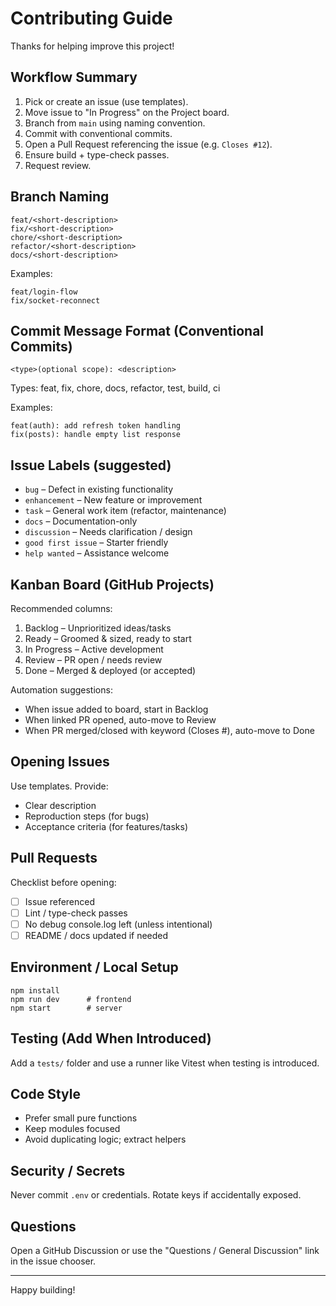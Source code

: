 # Contributing Guide

Thanks for helping improve this project!

## Workflow Summary

1. Pick or create an issue (use templates).
2. Move issue to "In Progress" on the Project board.
3. Branch from `main` using naming convention.
4. Commit with conventional commits.
5. Open a Pull Request referencing the issue (e.g. `Closes #12`).
6. Ensure build + type-check passes.
7. Request review.

## Branch Naming

```
feat/<short-description>
fix/<short-description>
chore/<short-description>
refactor/<short-description>
docs/<short-description>
```

Examples:

```
feat/login-flow
fix/socket-reconnect
```

## Commit Message Format (Conventional Commits)

```
<type>(optional scope): <description>
```

Types: feat, fix, chore, docs, refactor, test, build, ci

Examples:

```
feat(auth): add refresh token handling
fix(posts): handle empty list response
```

## Issue Labels (suggested)

- `bug` – Defect in existing functionality
- `enhancement` – New feature or improvement
- `task` – General work item (refactor, maintenance)
- `docs` – Documentation-only
- `discussion` – Needs clarification / design
- `good first issue` – Starter friendly
- `help wanted` – Assistance welcome

## Kanban Board (GitHub Projects)

Recommended columns:

1. Backlog – Unprioritized ideas/tasks
2. Ready – Groomed & sized, ready to start
3. In Progress – Active development
4. Review – PR open / needs review
5. Done – Merged & deployed (or accepted)

Automation suggestions:

- When issue added to board, start in Backlog
- When linked PR opened, auto-move to Review
- When PR merged/closed with keyword (Closes #), auto-move to Done

## Opening Issues

Use templates. Provide:

- Clear description
- Reproduction steps (for bugs)
- Acceptance criteria (for features/tasks)

## Pull Requests

Checklist before opening:

- [ ] Issue referenced
- [ ] Lint / type-check passes
- [ ] No debug console.log left (unless intentional)
- [ ] README / docs updated if needed

## Environment / Local Setup

```
npm install
npm run dev      # frontend
npm start        # server
```

## Testing (Add When Introduced)

Add a `tests/` folder and use a runner like Vitest when testing is introduced.

## Code Style

- Prefer small pure functions
- Keep modules focused
- Avoid duplicating logic; extract helpers

## Security / Secrets

Never commit `.env` or credentials. Rotate keys if accidentally exposed.

## Questions

Open a GitHub Discussion or use the "Questions / General Discussion" link in the issue chooser.

---

Happy building!
